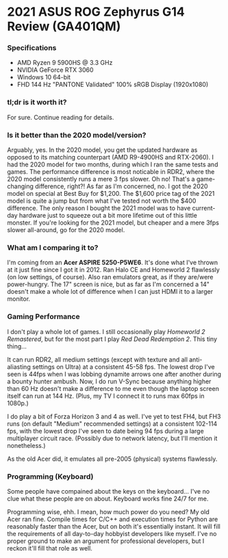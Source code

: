 # 2021 ASUS ROG Zephyrus G14 Review (GA401QM)

### Specifications

- AMD Ryzen 9 5900HS @ 3.3 GHz
- NVIDIA GeForce RTX 3060
- Windows 10 64-bit
- FHD 144 Hz "PANTONE Validated" 100% sRGB Display (1920x1080)

### tl;dr is it worth it?

For sure. Continue reading for details.

### Is it better than the 2020 model/version?

Arguably, yes. In the 2020 model, you get the updated hardware as opposed to its matching counterpart (AMD R9-4900HS and RTX-2060). I had the 2020 model for two months, during which I ran the same tests and games. The performance difference is most noticable in RDR2, where the 2020 model consistently runs a mere 3 fps slower. Oh no! That's a game-changing difference, right?! As far as I'm concerned, no. I got the 2020 model on special at Best Buy for $1,200. The $1,600 price tag of the 2021 model is quite a jump but from what I've tested not worth the $400 difference. The only reason I bought the 2021 model was to have current-day hardware just to squeeze out a bit more lifetime out of this little monster. If you're looking for the 2021 model, but cheaper and a mere 3fps slower all-around, go for the 2020 model.

### What am I comparing it to?

I'm coming from an **Acer ASPIRE 5250-P5WE6**. It's done what I've thrown at it just fine since I got it in 2012. Ran Halo CE and Homeworld 2 flawlessly (on low settings, of course). Also ran emulators great, as if they are/were power-hungry. The 17" screen is nice, but as far as I'm concerned a 14" doesn't make a whole lot of difference when I can just HDMI it to a larger monitor.

### Gaming Performance

I don't play a whole lot of games. I still occasionally play *Homeworld 2 Remastered*, but for the most part I play *Red Dead Redemption 2*. This tiny thing...

It can run RDR2, all medium settings (except with texture and all anti-aliasting settings on Ultra) at a consistent 45-58 fps. The lowest drop I've seen is 44fps when I was lobbing dynamite arrows one after another during a bounty hunter ambush. Now, I do run V-Sync because anything higher than 60 Hz doesn't make a difference to me even though the laptop screen itself can run at 144 Hz. (Plus, my TV I connect it to runs max 60fps in 1080p.)

I do play a bit of Forza Horizon 3 and 4 as well. I've yet to test FH4, but FH3 runs (on default "Medium" recommended settings) at a consistent 102-114 fps, with the lowest drop I've seen to date being 94 fps during a large multiplayer circuit race. (Possibly due to network latency, but I'll mention it nonetheless.)

As the old Acer did, it emulates all pre-2005 (physical) systems flawlessly.

### Programming (Keyboard)

Some people have compained about the keys on the keyboard... I've no clue what these people are on about. Keyboard works fine 24/7 for me.

Programming wise, ehh. I mean, how much power do you need? My old Acer ran fine. Compile times for C/C++ and execution times for Python are reasonably faster than the Acer, but on both it's essentially instant. It will fill the requirements of all day-to-day hobbyist developers like myself. I've no proper ground to make an argument for professional developers, but I reckon it'll fill that role as well.

